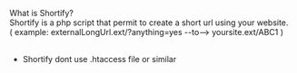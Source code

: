 What is Shortify?<br>
Shortify is a php script that permit to create a short url using your website.<br>
( example: externalLongUrl.ext/?anything=yes   --to--> yoursite.ext/ABC1 )
<br><br>
* Shortify dont use .htaccess file or similar
